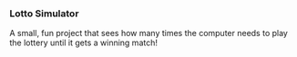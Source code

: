 ### Lotto Simulator

A small, fun project that sees how many times the computer needs to play the lottery until it gets a winning match!